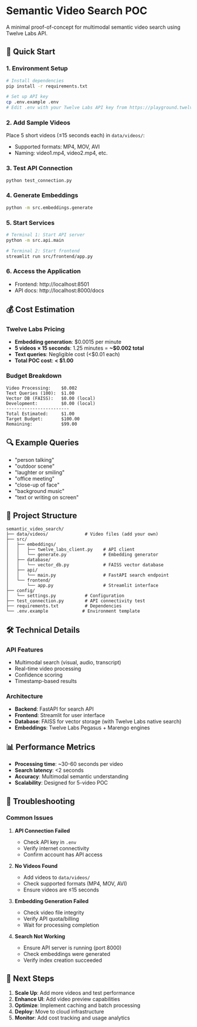 # Semantic Video Search POC

A minimal proof-of-concept for multimodal semantic video search using Twelve Labs API.

## 🚀 Quick Start

### 1. Environment Setup
```bash
# Install dependencies
pip install -r requirements.txt

# Set up API key
cp .env.example .env
# Edit .env with your Twelve Labs API key from https://playground.twelvelabs.io/
```

### 2. Add Sample Videos
Place 5 short videos (≤15 seconds each) in `data/videos/`:
- Supported formats: MP4, MOV, AVI
- Naming: video1.mp4, video2.mp4, etc.

### 3. Test API Connection
```bash
python test_connection.py
```

### 4. Generate Embeddings
```bash
python -m src.embeddings.generate
```

### 5. Start Services
```bash
# Terminal 1: Start API server
python -m src.api.main

# Terminal 2: Start frontend
streamlit run src/frontend/app.py
```

### 6. Access the Application
- Frontend: http://localhost:8501
- API docs: http://localhost:8000/docs

## 💰 Cost Estimation

### Twelve Labs Pricing
- **Embedding generation**: $0.0015 per minute
- **5 videos × 15 seconds**: 1.25 minutes = **~$0.002 total**
- **Text queries**: Negligible cost (<$0.01 each)
- **Total POC cost**: **< $1.00**

### Budget Breakdown
```
Video Processing:    $0.002
Text Queries (100):  $1.00
Vector DB (FAISS):   $0.00 (local)
Development:         $0.00 (local)
------------------------
Total Estimated:     $1.00
Target Budget:       $100.00
Remaining:           $99.00
```

## 🔍 Example Queries

- "person talking"
- "outdoor scene"
- "laughter or smiling"
- "office meeting"
- "close-up of face"
- "background music"
- "text or writing on screen"

## 📁 Project Structure

```
semantic_video_search/
├── data/videos/              # Video files (add your own)
├── src/
│   ├── embeddings/
│   │   ├── twelve_labs_client.py    # API client
│   │   └── generate.py              # Embedding generator
│   ├── database/
│   │   └── vector_db.py             # FAISS vector database
│   ├── api/
│   │   └── main.py                  # FastAPI search endpoint
│   └── frontend/
│       └── app.py                   # Streamlit interface
├── config/
│   └── settings.py           # Configuration
├── test_connection.py        # API connectivity test
├── requirements.txt          # Dependencies
└── .env.example             # Environment template
```

## 🛠 Technical Details

### API Features
- Multimodal search (visual, audio, transcript)
- Real-time video processing
- Confidence scoring
- Timestamp-based results

### Architecture
- **Backend**: FastAPI for search API
- **Frontend**: Streamlit for user interface
- **Database**: FAISS for vector storage (with Twelve Labs native search)
- **Embeddings**: Twelve Labs Pegasus + Marengo engines

## 📊 Performance Metrics

- **Processing time**: ~30-60 seconds per video
- **Search latency**: <2 seconds
- **Accuracy**: Multimodal semantic understanding
- **Scalability**: Designed for 5-video POC

## 🔧 Troubleshooting

### Common Issues

1. **API Connection Failed**
   - Check API key in `.env`
   - Verify internet connectivity
   - Confirm account has API access

2. **No Videos Found**
   - Add videos to `data/videos/`
   - Check supported formats (MP4, MOV, AVI)
   - Ensure videos are ≤15 seconds

3. **Embedding Generation Failed**
   - Check video file integrity
   - Verify API quota/billing
   - Wait for processing completion

4. **Search Not Working**
   - Ensure API server is running (port 8000)
   - Check embeddings were generated
   - Verify index creation succeeded

## 🎯 Next Steps

1. **Scale Up**: Add more videos and test performance
2. **Enhance UI**: Add video preview capabilities
3. **Optimize**: Implement caching and batch processing
4. **Deploy**: Move to cloud infrastructure
5. **Monitor**: Add cost tracking and usage analytics